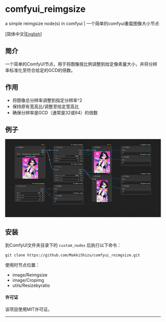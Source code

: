 # comfyui_reimgsize

a simple reimgsize node(s) in comfyui | 一个简单的comfyui重载图像大小节点

[简体中文|[English](README.md)]

## 简介

一个简单的ComfyUI节点，用于将图像按比例调整到给定像素量大小，并将分辨率标准化至符合给定的GCD的倍数。

## 作用

- 将图像总分辨率调整到指定分辨率^2
- 保持原有宽高比/调整至给定宽高比
- 确保分辨率是GCD（通常是32或64）的倍数

## 例子

![image](./workflow/comfyui_reimgsize.png)

## 安装

到ComfyUI文件夹目录下的 `custom_nodes` 后执行以下命令：

```
git clone https://github.com/MakkiShizu/comfyui_reimgsize.git
```

使用时节点位置：

- image/Reimgsize
- image/Cropimg
- utils/Resizebyratio

#### 许可证

该项目使用MIT许可证。

<hr>
